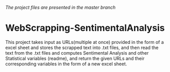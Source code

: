 *The project files are presented in the master branch*


# WebScrapping-SentimentalAnalysis
This project takes input as URLs(multiple at once) provided in the form of a excel sheet and stores the scrapped text into .txt files, and then read the text from the .txt files and computes Sentimental Analysis  and other Statistical variables (readme), and return the given URLs and their corresponding variables in the form of a new excel sheet. 
